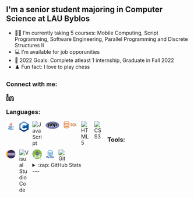 ## I'm a senior student majoring in Computer Science at LAU Byblos

- 👨‍🎓 I’m currently taking 5 courses: Mobile Computing, Script Programming, Software Engineering,
     Parallel Programming and Discrete Structures II 
- 💻 I’m available for job opporunities
- 🎯 2022 Goals: Complete atleast 1 internship, Graduate in Fall 2022
- ♟️ Fun fact: I love to play chess

### Connect with me:

[<img align="left" alt="samerSaber | LinkedIn" width="22px" src="./img/linkedin-light.svg#gh-light-mode-only" style="padding-right:10px;" />][linkedin]

<br />

### Languages:
[<img align="left" alt="java" width="26px" src="./img/icons8-java-48.png" style="padding-right:10px;" />][java]
[<img align="left" alt="c" width="26px" src="./img/c-logo.png" style="padding-right:10px;" />][C]
[<img align="left" alt="JavaScript" width="26px" src="https://cdn.jsdelivr.net/gh/devicons/devicon/icons/javascript/javascript-original.svg" style="padding-right:10px;" />][js]
[<img align="left" alt="php" width="38px" src="./img/PHP-logo.svg.png" style="padding-right:10px;" />][php]
[<img align="left" alt="sql" width="40px" src="./img/sql-logo.png" style="padding-right:10px;" />][sql]
[<img align="left" alt="HTML5" width="26px" src="https://cdn.jsdelivr.net/gh/devicons/devicon/icons/html5/html5-original.svg" style="padding-right:10px;" />][html]
[<img align="left" alt="CSS3" width="26px" src="https://cdn.jsdelivr.net/gh/devicons/devicon/icons/css3/css3-original.svg" style="padding-right:10px;" />][css]

<br />

### Tools:

[<img align="left" alt="eclipse" width="26px" src="./img/eclipse-logo.png" style="padding-right:10px;" />][eclipse]
[<img align="left" alt="Visual Studio Code" width="26px" src="https://cdn.jsdelivr.net/gh/devicons/devicon/icons/vscode/vscode-original.svg" style="padding-right:10px;" />][vscode]
[<img align="left" alt="androidStudio" width="26px" src="./img/android-logo.png" style="padding-right:10px;" />][androidstudio]
[<img align="left" alt="MySQL" width="26px" src="./img/mysql-logo.png" style="padding-right:10px;" />][mysql]
[<img align="left" alt="Git" width="26px" src="https://cdn.jsdelivr.net/gh/devicons/devicon/icons/git/git-original.svg" style="padding-right:10px;" />][git]

<br />
<br />


<details>
  <summary>:zap: GitHub Stats</summary>

  <img align="left" alt="samer's GitHub Stats" src="https://github-readme-stats.vercel.app/api?username=samerelearning&show_icons=true&hide_border=false&title_color=ff652f&icon_color=FFE400&bg_color=09131B&text_color=ffffff&border_color=0c1a25" />

</details>
---


[linkedin]: https://www.linkedin.com/in/samer-saber-6a8a241aa/
[java]: https://www.google.com/search?q=java&rlz=1C1CHZL_enLB760LB760&biw=1229&bih=588&sxsrf=APq-WBvJRV3GmHEGTtqVvzOsgdZtqfc7aA%3A1644252955768&ei=G08BYuW2LvPB8gLX2IToDQ&ved=0ahUKEwilsOXKh-71AhXzoFwKHVcsAd0Q4dUDCA4&uact=5&oq=java&gs_lcp=Cgdnd3Mtd2l6EAMyBAgjECcyBwgAELEDEEMyBAgAEEMyBAgAEEMyBAgAEEMyBAgAEEMyBAgAEEMyCggAEIAEEIcCEBQyBQgAEIAEMgUIABCABDoHCCMQsAMQJzoICAAQsAMQkQI6BwgAELADEEM6CAgAEIAEELADOgsIABCABBCxAxCwAzoWCC4QgAQQsQMQxwEQ0QMQyAMQsAMYADoQCC4QgAQQsQMQyAMQsAMYADoMCC4QyAMQsAMQQxgAOhMILhCxAxDHARCvARDIAxCwAxgAOgcIIxDqAhAnOgsILhCxAxDHARDRAzoICAAQgAQQsQM6BAguEENKBAhBGAFKBAhGGAFQ1gdYshFg1xJoAnAAeACAAcoBiAGjBJIBBTAuMi4xmAEAoAEBsAEKyAESwAEB2gEGCAAQARgI&sclient=gws-wiz
[C]: https://www.google.com/search?q=C&rlz=1C1CHZL_enLB760LB760&biw=1229&bih=588&sxsrf=APq-WBuYUXK1PwV-FkOdjgreu94nRSD4PQ%3A1644252964241&ei=JE8BYuCcDsbvkgXSrIioCA&ved=0ahUKEwjgvurOh-71AhXGt6QKHVIWAoUQ4dUDCA4&uact=5&oq=C&gs_lcp=Cgdnd3Mtd2l6EAMyBAgjECcyBAgjECcyBAgjECcyBAgAEEMyBAgAEEMyCgguEMcBENEDEEMyBQgAEIAEMgUIABCABDIFCAAQgAQyCAgAEIAEELEDOgcIIxCwAxAnOgcIABBHELADOgcIABCwAxBDOgoIABDkAhCwAxgAOgwILhDIAxCwAxBDGAE6EgguEMcBENEDEMgDELADEEMYAToHCAAQsQMQQzoECC4QQzoHCCMQ6gIQJ0oECEEYAEoECEYYAVCmB1iMFmDkGmgCcAJ4AoAByAGIAYQGkgEFMC4zLjGYAQCgAQGwAQrIARLAAQHaAQYIABABGAnaAQYIARABGAg&sclient=gws-wiz
[js]: https://www.google.com/search?q=js&source=lmns&bih=588&biw=1229&rlz=1C1CHZL_enLB760LB760&hl=en&sa=X&ved=2ahUKEwjPo9Csie71AhVB7rsIHdQDDcMQ_AUoAHoECAEQAA#cobssid=s
[sql]: https://www.google.com/search?q=sql&bih=588&biw=1229&rlz=1C1CHZL_enLB760LB760&hl=en&sxsrf=APq-WBsRtx4K0S6MnegWOQNP8mRc1VSUAg%3A1644253632156&ei=wFEBYoSGCYuugQawtaOgAg&ved=0ahUKEwiE5qiNiu71AhULV8AKHbDaCCQQ4dUDCA4&uact=5&oq=sql&gs_lcp=Cgdnd3Mtd2l6EAMyBAgjECcyBwgAELEDEEMyBAgAEEMyBAgAEEMyBAgAEEMyBAgAEEMyCggAEIAEEIcCEBQyBQgAEIAEMgUIABCABDIFCAAQgAQ6BwgAEEcQsAM6BwgAELADEENKBAhBGABKBAhGGABQ7wVYwwtgwRJoAXACeACAAeUBiAHLB5IBBTAuMy4ymAEAoAEByAEKwAEB&sclient=gws-wiz
[php]: https://www.google.com/search?q=php&rlz=1C1CHZL_enLB760LB760&oq=php&aqs=chrome..69i57j0i512j0i20i263i512j0i512j0i20i263i512j0i512l5.631j0j9&sourceid=chrome&ie=UTF-8
[html]: https://www.google.com/search?q=htmk&source=lmns&bih=588&biw=1229&rlz=1C1CHZL_enLB760LB760&hl=en&sa=X&ved=2ahUKEwik14bMi-71AhVaBxAIHep0DhUQ_AUoAHoECAEQAA
[css]: https://www.google.com/search?rlz=1C1CHZL_enLB760LB760&hl=en&sxsrf=APq-WBttv30N_sEHAOlz_IpUpHtOfwEt4g:1644254071797&q=css&sa=X&ved=2ahUKEwiTjvrei-71AhXLNcAKHWlECrkQ7xYoAHoECAEQMQ&biw=1229&bih=588&dpr=1.56
[vscode]: https://www.google.com/search?q=visual+studio+code&bih=588&biw=1229&rlz=1C1CHZL_enLB760LB760&hl=en&sxsrf=APq-WBvpR9tr5dSpxx3SSCwfNstt5DHeuQ%3A1644254145727&ei=wVMBYs_pK9TrgAbAv7CgDA&oq=visu&gs_lcp=Cgdnd3Mtd2l6EAMYADILCAAQsQMQgwEQkQIyBwgAELEDEEMyBAgAEEMyBAgAEEMyBAgAEEMyBAgAEEMyBQgAEIAEMgUIABCABDIFCAAQgAQyBQgAEIAEOgkIIxAnEEYQ-QE6BAgjECc6BQgAEJECOg4ILhCABBCxAxDHARCvAToICAAQsQMQgwE6BQguEIAEOgQILhBDOg0ILhCABBCHAhCxAxAUOhEILhCABBCxAxCDARDHARCvAToLCAAQgAQQsQMQgwE6CwguEIAEELEDEIMBSgQIQRgASgQIRhgAUABYmAJglQ9oAHACeACAAesBiAGyBpIBBTAuMS4zmAEAoAEBwAEB&sclient=gws-wiz
[mysql]: https://www.google.com/search?q=mysql&bih=588&biw=1229&rlz=1C1CHZL_enLB760LB760&hl=en&sxsrf=APq-WBv0mxJmzmwdqYNeg5FSeT5UFOu92Q%3A1644254380735&ei=rFQBYuehLI7BgQamkrbwDQ&ved=0ahUKEwjnp6LyjO71AhWOYMAKHSaJDd4Q4dUDCA4&uact=5&oq=mysql&gs_lcp=Cgdnd3Mtd2l6EAMyBAgjECcyBAgAEEMyBAgAEEMyBAgAEEMyBAgAEEMyBAgAEEMyEAgAEIAEEIcCELEDEIMBEBQyBQgAEIAEMgUIABCABDIFCAAQgAQ6BAgAEEc6BwgjELADECc6BwgAEEcQsAM6BwgAELADEEM6CggAEOQCELADGAA6EgguEMcBEKMCEMgDELADEEMYAToSCC4QxwEQ0QMQyAMQsAMQQxgBOgoIABCABBCHAhAUSgQIQRgASgQIRhgBUIkKWPMQYNIVaAFwA3gAgAH4BYgB8QeSAQcyLTEuNi0xmAEAoAEByAERwAEB2gEGCAAQARgJ2gEGCAEQARgI&sclient=gws-wiz
[git]: https://www.google.com/search?q=git&bih=588&biw=1229&rlz=1C1CHZL_enLB760LB760&hl=en&sxsrf=APq-WBtaPs7_FsKMxDzUypesXPToPEOgkQ%3A1644254371283&ei=o1QBYovwEKGx8gLh-aWgAw&ved=0ahUKEwjLzeHtjO71AhWhmFwKHeF8CTQQ4dUDCA4&uact=5&oq=git&gs_lcp=Cgdnd3Mtd2l6EAMyDQguELEDEMcBENEDEEMyBAgAEEMyBAgAEEMyBAgAEEMyBAgAEEMyBAgAEEMyBAgAEEMyBAgAEEMyBAgAEEMyBAgAEEM6BAgjECc6EAguELEDEIMBEMcBENEDEEM6BwgAELEDEENKBAhBGABKBAhGGABQAFi3AWDtJ2gAcAJ4AIABpwGIAeEDkgEDMC4zmAEAoAEBwAEB&sclient=gws-wiz
[eclipse]: https://www.google.com/search?q=eclipse&source=lmns&bih=588&biw=1229&rlz=1C1CHZL_enLB760LB760&hl=en&sa=X&ved=2ahUKEwi26dSmju71AhUTiv0HHZDwCeYQ_AUoAHoECAEQAA
[androidstudio]: https://www.google.com/search?q=android+studio&source=lmns&bih=588&biw=1229&rlz=1C1CHZL_enLB760LB760&hl=en&sa=X&ved=2ahUKEwjg5fruju71AhWLgc4BHbHTCuUQ_AUoAHoECAEQAA
